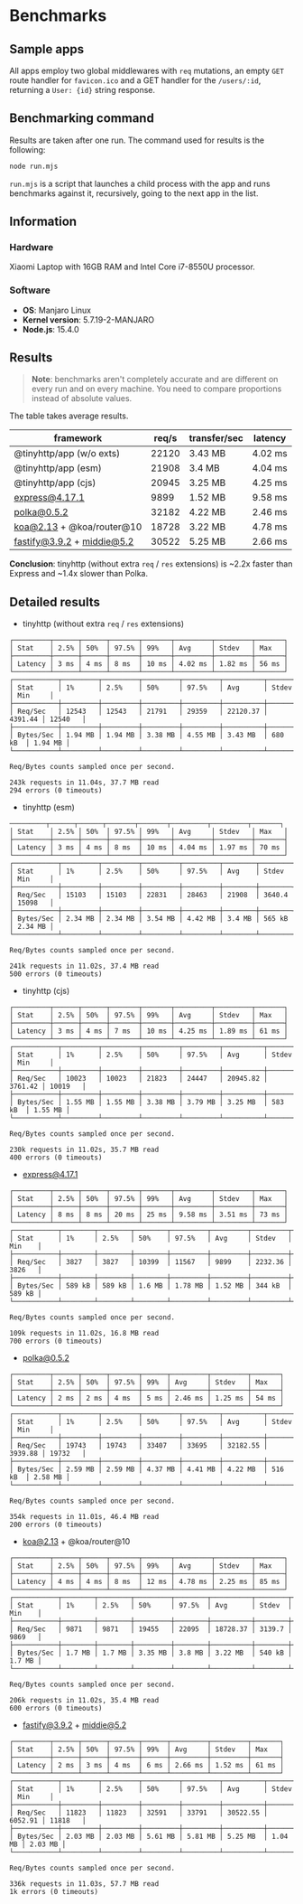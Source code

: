 # Benchmarks

## Sample apps

All apps employ two global middlewares with `req` mutations, an empty `GET` route handler for `favicon.ico` and a GET handler for the `/users/:id`, returning a `User: {id}` string response.

## Benchmarking command

Results are taken after one run. The command used for results is the following:

```sh
node run.mjs
```

`run.mjs` is a script that launches a child process with the app and runs benchmarks against it, recursively, going to the next app in the list.

## Information

### Hardware

Xiaomi Laptop with 16GB RAM and Intel Core i7-8550U processor.

### Software

- **OS**: Manjaro Linux
- **Kernel version**: 5.7.19-2-MANJARO
- **Node.js**: 15.4.0

## Results

> **Note**: benchmarks aren't completely accurate and are different on every run and on every machine. You need to compare proportions instead of absolute values.

The table takes average results.

| framework                  | req/s | transfer/sec | latency |
| -------------------------- | ----- | ------------ | ------- |
| @tinyhttp/app (w/o exts)   | 22120 | 3.43 MB      | 4.02 ms |
| @tinyhttp/app (esm)        | 21908 | 3.4 MB       | 4.04 ms |
| @tinyhttp/app (cjs)        | 20945 | 3.25 MB      | 4.25 ms |
| express@4.17.1             | 9899  | 1.52 MB      | 9.58 ms |
| polka@0.5.2                | 32182 | 4.22 MB      | 2.46 ms |
| koa@2.13 + @koa/router@10  | 18728 | 3.22 MB      | 4.78 ms |
| fastify@3.9.2 + middie@5.2 | 30522 | 5.25 MB      | 2.66 ms |

**Conclusion**: tinyhttp (without extra `req` / `res` extensions) is ~2.2x faster than Express and ~1.4x slower than Polka.

## Detailed results

- tinyhttp (without extra `req` / `res` extensions)

```
┌─────────┬──────┬──────┬───────┬───────┬─────────┬─────────┬───────┐
│ Stat    │ 2.5% │ 50%  │ 97.5% │ 99%   │ Avg     │ Stdev   │ Max   │
├─────────┼──────┼──────┼───────┼───────┼─────────┼─────────┼───────┤
│ Latency │ 3 ms │ 4 ms │ 8 ms  │ 10 ms │ 4.02 ms │ 1.82 ms │ 56 ms │
└─────────┴──────┴──────┴───────┴───────┴─────────┴─────────┴───────┘
┌───────────┬─────────┬─────────┬─────────┬─────────┬──────────┬─────────┬─────────┐
│ Stat      │ 1%      │ 2.5%    │ 50%     │ 97.5%   │ Avg      │ Stdev   │ Min     │
├───────────┼─────────┼─────────┼─────────┼─────────┼──────────┼─────────┼─────────┤
│ Req/Sec   │ 12543   │ 12543   │ 21791   │ 29359   │ 22120.37 │ 4391.44 │ 12540   │
├───────────┼─────────┼─────────┼─────────┼─────────┼──────────┼─────────┼─────────┤
│ Bytes/Sec │ 1.94 MB │ 1.94 MB │ 3.38 MB │ 4.55 MB │ 3.43 MB  │ 680 kB  │ 1.94 MB │
└───────────┴─────────┴─────────┴─────────┴─────────┴──────────┴─────────┴─────────┘

Req/Bytes counts sampled once per second.

243k requests in 11.04s, 37.7 MB read
294 errors (0 timeouts)
```

- tinyhttp (esm)

```
─────────┬──────┬──────┬───────┬───────┬─────────┬─────────┬───────┐
│ Stat    │ 2.5% │ 50%  │ 97.5% │ 99%   │ Avg     │ Stdev   │ Max   │
├─────────┼──────┼──────┼───────┼───────┼─────────┼─────────┼───────┤
│ Latency │ 3 ms │ 4 ms │ 8 ms  │ 10 ms │ 4.04 ms │ 1.97 ms │ 70 ms │
└─────────┴──────┴──────┴───────┴───────┴─────────┴─────────┴───────┘
┌───────────┬─────────┬─────────┬─────────┬─────────┬────────┬────────┬─────────┐
│ Stat      │ 1%      │ 2.5%    │ 50%     │ 97.5%   │ Avg    │ Stdev  │ Min     │
├───────────┼─────────┼─────────┼─────────┼─────────┼────────┼────────┼─────────┤
│ Req/Sec   │ 15103   │ 15103   │ 22831   │ 28463   │ 21908  │ 3640.4 │ 15098   │
├───────────┼─────────┼─────────┼─────────┼─────────┼────────┼────────┼─────────┤
│ Bytes/Sec │ 2.34 MB │ 2.34 MB │ 3.54 MB │ 4.42 MB │ 3.4 MB │ 565 kB │ 2.34 MB │
└───────────┴─────────┴─────────┴─────────┴─────────┴────────┴────────┴─────────┘

Req/Bytes counts sampled once per second.

241k requests in 11.02s, 37.4 MB read
500 errors (0 timeouts)
```

- tinyhttp (cjs)

```
┌─────────┬──────┬──────┬───────┬───────┬─────────┬─────────┬───────┐
│ Stat    │ 2.5% │ 50%  │ 97.5% │ 99%   │ Avg     │ Stdev   │ Max   │
├─────────┼──────┼──────┼───────┼───────┼─────────┼─────────┼───────┤
│ Latency │ 3 ms │ 4 ms │ 7 ms  │ 10 ms │ 4.25 ms │ 1.89 ms │ 61 ms │
└─────────┴──────┴──────┴───────┴───────┴─────────┴─────────┴───────┘
┌───────────┬─────────┬─────────┬─────────┬─────────┬──────────┬─────────┬─────────┐
│ Stat      │ 1%      │ 2.5%    │ 50%     │ 97.5%   │ Avg      │ Stdev   │ Min     │
├───────────┼─────────┼─────────┼─────────┼─────────┼──────────┼─────────┼─────────┤
│ Req/Sec   │ 10023   │ 10023   │ 21823   │ 24447   │ 20945.82 │ 3761.42 │ 10019   │
├───────────┼─────────┼─────────┼─────────┼─────────┼──────────┼─────────┼─────────┤
│ Bytes/Sec │ 1.55 MB │ 1.55 MB │ 3.38 MB │ 3.79 MB │ 3.25 MB  │ 583 kB  │ 1.55 MB │
└───────────┴─────────┴─────────┴─────────┴─────────┴──────────┴─────────┴─────────┘

Req/Bytes counts sampled once per second.

230k requests in 11.02s, 35.7 MB read
400 errors (0 timeouts)
```

- express@4.17.1

```
┌─────────┬──────┬──────┬───────┬───────┬─────────┬─────────┬───────┐
│ Stat    │ 2.5% │ 50%  │ 97.5% │ 99%   │ Avg     │ Stdev   │ Max   │
├─────────┼──────┼──────┼───────┼───────┼─────────┼─────────┼───────┤
│ Latency │ 8 ms │ 8 ms │ 20 ms │ 25 ms │ 9.58 ms │ 3.51 ms │ 73 ms │
└─────────┴──────┴──────┴───────┴───────┴─────────┴─────────┴───────┘
┌───────────┬────────┬────────┬────────┬─────────┬─────────┬─────────┬────────┐
│ Stat      │ 1%     │ 2.5%   │ 50%    │ 97.5%   │ Avg     │ Stdev   │ Min    │
├───────────┼────────┼────────┼────────┼─────────┼─────────┼─────────┼────────┤
│ Req/Sec   │ 3827   │ 3827   │ 10399  │ 11567   │ 9899    │ 2232.36 │ 3826   │
├───────────┼────────┼────────┼────────┼─────────┼─────────┼─────────┼────────┤
│ Bytes/Sec │ 589 kB │ 589 kB │ 1.6 MB │ 1.78 MB │ 1.52 MB │ 344 kB  │ 589 kB │
└───────────┴────────┴────────┴────────┴─────────┴─────────┴─────────┴────────┘

Req/Bytes counts sampled once per second.

109k requests in 11.02s, 16.8 MB read
700 errors (0 timeouts)
```

- polka@0.5.2

```
┌─────────┬──────┬──────┬───────┬──────┬─────────┬─────────┬───────┐
│ Stat    │ 2.5% │ 50%  │ 97.5% │ 99%  │ Avg     │ Stdev   │ Max   │
├─────────┼──────┼──────┼───────┼──────┼─────────┼─────────┼───────┤
│ Latency │ 2 ms │ 2 ms │ 4 ms  │ 5 ms │ 2.46 ms │ 1.25 ms │ 54 ms │
└─────────┴──────┴──────┴───────┴──────┴─────────┴─────────┴───────┘
┌───────────┬─────────┬─────────┬─────────┬─────────┬──────────┬─────────┬─────────┐
│ Stat      │ 1%      │ 2.5%    │ 50%     │ 97.5%   │ Avg      │ Stdev   │ Min     │
├───────────┼─────────┼─────────┼─────────┼─────────┼──────────┼─────────┼─────────┤
│ Req/Sec   │ 19743   │ 19743   │ 33407   │ 33695   │ 32182.55 │ 3939.88 │ 19732   │
├───────────┼─────────┼─────────┼─────────┼─────────┼──────────┼─────────┼─────────┤
│ Bytes/Sec │ 2.59 MB │ 2.59 MB │ 4.37 MB │ 4.41 MB │ 4.22 MB  │ 516 kB  │ 2.58 MB │
└───────────┴─────────┴─────────┴─────────┴─────────┴──────────┴─────────┴─────────┘

Req/Bytes counts sampled once per second.

354k requests in 11.01s, 46.4 MB read
200 errors (0 timeouts)
```

- koa@2.13 + @koa/router@10

```
┌─────────┬──────┬──────┬───────┬───────┬─────────┬─────────┬───────┐
│ Stat    │ 2.5% │ 50%  │ 97.5% │ 99%   │ Avg     │ Stdev   │ Max   │
├─────────┼──────┼──────┼───────┼───────┼─────────┼─────────┼───────┤
│ Latency │ 4 ms │ 4 ms │ 8 ms  │ 12 ms │ 4.78 ms │ 2.25 ms │ 85 ms │
└─────────┴──────┴──────┴───────┴───────┴─────────┴─────────┴───────┘
┌───────────┬────────┬────────┬─────────┬────────┬──────────┬────────┬────────┐
│ Stat      │ 1%     │ 2.5%   │ 50%     │ 97.5%  │ Avg      │ Stdev  │ Min    │
├───────────┼────────┼────────┼─────────┼────────┼──────────┼────────┼────────┤
│ Req/Sec   │ 9871   │ 9871   │ 19455   │ 22095  │ 18728.37 │ 3139.7 │ 9869   │
├───────────┼────────┼────────┼─────────┼────────┼──────────┼────────┼────────┤
│ Bytes/Sec │ 1.7 MB │ 1.7 MB │ 3.35 MB │ 3.8 MB │ 3.22 MB  │ 540 kB │ 1.7 MB │
└───────────┴────────┴────────┴─────────┴────────┴──────────┴────────┴────────┘

Req/Bytes counts sampled once per second.

206k requests in 11.02s, 35.4 MB read
600 errors (0 timeouts)
```

- fastify@3.9.2 + middie@5.2

```
┌─────────┬──────┬──────┬───────┬──────┬─────────┬─────────┬───────┐
│ Stat    │ 2.5% │ 50%  │ 97.5% │ 99%  │ Avg     │ Stdev   │ Max   │
├─────────┼──────┼──────┼───────┼──────┼─────────┼─────────┼───────┤
│ Latency │ 2 ms │ 3 ms │ 4 ms  │ 6 ms │ 2.66 ms │ 1.52 ms │ 61 ms │
└─────────┴──────┴──────┴───────┴──────┴─────────┴─────────┴───────┘
┌───────────┬─────────┬─────────┬─────────┬─────────┬──────────┬─────────┬─────────┐
│ Stat      │ 1%      │ 2.5%    │ 50%     │ 97.5%   │ Avg      │ Stdev   │ Min     │
├───────────┼─────────┼─────────┼─────────┼─────────┼──────────┼─────────┼─────────┤
│ Req/Sec   │ 11823   │ 11823   │ 32591   │ 33791   │ 30522.55 │ 6052.91 │ 11818   │
├───────────┼─────────┼─────────┼─────────┼─────────┼──────────┼─────────┼─────────┤
│ Bytes/Sec │ 2.03 MB │ 2.03 MB │ 5.61 MB │ 5.81 MB │ 5.25 MB  │ 1.04 MB │ 2.03 MB │
└───────────┴─────────┴─────────┴─────────┴─────────┴──────────┴─────────┴─────────┘

Req/Bytes counts sampled once per second.

336k requests in 11.03s, 57.7 MB read
1k errors (0 timeouts)
```
